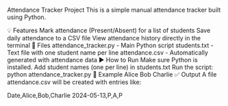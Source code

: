 Attendance Tracker Project
This is a simple manual attendance tracker built using Python.

💡 Features
Mark attendance (Present/Absent) for a list of students
Save daily attendance to a CSV file
View attendance history directly in the terminal
📁 Files
attendance_tracker.py - Main Python script
students.txt - Text file with one student name per line
attendance.csv - Automatically generated with attendance data
▶️ How to Run
Make sure Python is installed.
Add student names (one per line) in students.txt
Run the script:
python attendance_tracker.py
📌 Example
Alice
Bob
Charlie
✅ Output
A file attendance.csv will be created with entries like:

Date,Alice,Bob,Charlie
2024-05-13,P,A,P
